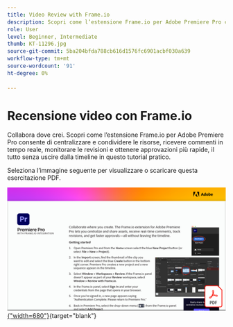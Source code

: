 ```yaml
---
title: Video Review with Frame.io
description: Scopri come l’estensione Frame.io per Adobe Premiere Pro consente di centralizzare e condividere le risorse, ricevere commenti in tempo reale, monitorare le revisioni e ottenere approvazioni più rapide, il tutto senza uscire dalla timeline
role: User
level: Beginner, Intermediate
thumb: KT-11296.jpg
source-git-commit: 5ba204bfda788cb616d1576fc6901acbf030a639
workflow-type: tm+mt
source-wordcount: '91'
ht-degree: 0%

---
```


# Recensione video con Frame.io

Collabora dove crei. Scopri come l’estensione Frame.io per Adobe Premiere Pro consente di centralizzare e condividere le risorse, ricevere commenti in tempo reale, monitorare le revisioni e ottenere approvazioni più rapide, il tutto senza uscire dalla timeline in questo tutorial pratico.

Seleziona l’immagine seguente per visualizzare o scaricare questa esercitazione PDF.

[![Immagine della prima pagina dell’esercitazione](assets/Videoreviewwithframe.png){&quot;width=680&quot;}](assets/Video-review-with-Frame.io.pdf){target=&quot;blank&quot;}